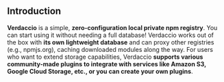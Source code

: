 ## Introduction

**Verdaccio** is a simple, **zero-configuration local private npm registry**. You can start using it without needing a full database! Verdaccio works out of the box with **its own lightweight database** and can proxy other registries (e.g., npmjs.org), caching downloaded modules along the way. For users who want to extend storage capabilities, Verdaccio **supports various community-made plugins to integrate with services like Amazon S3, Google Cloud Storage, etc., or you can create your own plugins**.
